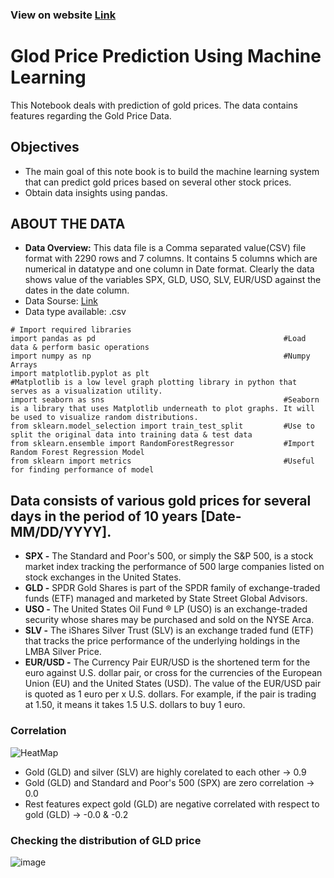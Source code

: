 ### View on website [Link](https://iamswati.github.io/data_analysis_gold_price/)
# Glod Price Prediction Using Machine Learning 

This Notebook deals with prediction of gold prices. The data contains features regarding the Gold Price Data.

## Objectives
* The main goal of this note book is to build the machine learning system that can predict gold prices based on several other stock prices.
* Obtain data insights using pandas.

## ABOUT THE DATA
* **Data Overview:** This data file is a Comma separated value(CSV) file format with 2290 rows and 7 columns. It contains 5 columns which are numerical in datatype and one column in Date format. Clearly the data shows value of the variables SPX, GLD, USO, SLV, EUR/USD against the dates in the date column.
* Data Sourse: [Link](https://www.kaggle.com/altruistdelhite04/gold-price-data)
* Data type available: .csv

```
# Import required libraries
import pandas as pd                                          #Load data & perform basic operations
import numpy as np                                           #Numpy Arrays
import matplotlib.pyplot as plt                              #Matplotlib is a low level graph plotting library in python that serves as a visualization utility.
import seaborn as sns                                        #Seaborn is a library that uses Matplotlib underneath to plot graphs. It will be used to visualize random distributions.
from sklearn.model_selection import train_test_split         #Use to split the original data into training data & test data
from sklearn.ensemble import RandomForestRegressor           #Import Random Forest Regression Model
from sklearn import metrics                                  #Useful for finding performance of model

```


## Data consists of various gold prices for several days in the period of 10 years [Date- MM/DD/YYYY].

* **SPX -** The Standard and Poor's 500, or simply the S&P 500, is a stock market index tracking the performance of 500 large companies listed on stock exchanges in the United States.
* **GLD -** SPDR Gold Shares is part of the SPDR family of exchange-traded funds (ETF) managed and marketed by State Street Global Advisors.
* **USO -** The United States Oil Fund ® LP (USO) is an exchange-traded security whose shares may be purchased and sold on the NYSE Arca.
* **SLV -** The iShares Silver Trust (SLV) is an exchange traded fund (ETF) that tracks the price performance of the underlying holdings in the LMBA Silver Price.
* **EUR/USD -** The Currency Pair EUR/USD is the shortened term for the euro against U.S. dollar pair, or cross for the currencies of the European Union (EU) and the United States (USD). The value of the EUR/USD pair is quoted as 1 euro per x U.S. dollars. For example, if the pair is trading at 1.50, it means it takes 1.5 U.S. dollars to buy 1 euro.


### Correlation

![HeatMap](https://user-images.githubusercontent.com/67102886/129918593-2a5de4b9-b6fb-44b1-8b11-26177e6af892.png)


* Gold (GLD) and silver (SLV) are highly corelated to each other -> 0.9
* Gold (GLD) and Standard and Poor's 500 (SPX) are zero correlation -> 0.0
* Rest features expect gold (GLD) are negative correlated with respect to gold (GLD) -> -0.0 & -0.2


### Checking the distribution of GLD price

![image](https://user-images.githubusercontent.com/67102886/129919722-eaa87a93-4d1d-43a5-bf25-363c014d8bec.png)


